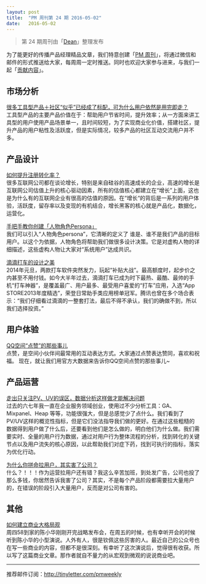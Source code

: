 ```yaml
---
layout: post
title:  "PM 周刊第 24 期 2016-05-02"
date:   2016-05-02
---
```


> 第 24 期周刊由「[Dean](http://pmweekly.com/contributors#dean)」整理发布

为了能更好的传播产品经理精品文章，我们特意创建「[PM 周刊](http://pmweekly.com/)」，将通过微信和邮件的形式推送给大家，每周周一定时推送。同时也欢迎大家参与进来，与我们一起「[贡献内容](https://github.com/vincent4j/pmweekly.com/issues/new)」。

## 市场分析
[很多工具型产品＋社区“似乎”已经成了标配，可为什么用户依然是用完即走？](http://www.pmcaff.com/discuss/answer/1000000000166072?from=selection)    
工具型产品的主要产品价值在于：帮助用户节省时间，提升效率；从一方面来讲工具型的用户使用产品场景单一，且时间较短，为了实现商业化价值，搭建社区，提升产品的用户粘性及活跃度，但是实际情况，较多产品的社区互动交流用户并不多。

## 产品设计
[如何提升注册转化率？](http://mp.weixin.qq.com/s?plg_nld=1&plg_uin=1&mid=2654536691&idx=2&plg_nld=1&scene=23&plg_auth=1&__biz=MjM5NTQ5MjIyMA%3D%3D&plg_dev=1&srcid=0426gqtCgQbqZRw5QHChCkH3&plg_usr=1&plg_vkey=1&sn=5ad9ffb8013174e7fe05a8885c31bc61#rd&appinstall=0)  
很多互联网公司都在谈论增长，特别是来自硅谷的高速成长的企业，高速的增长是互联网公司估值上升的核心驱动因素，所有的估值核心都建立在“增长”上面，这也是为什么有的互联网企业有很高的估值的原因。在“增长“的背后是一系列的用户体验，活跃度，留存率以及变现的有机结合，增长黑客的核心就是产品化，数据化，运营化。

[手把手教你创建「人物角色Persona」](https://mp.weixin.qq.com/s?__biz=MjM5NTQ5MjIyMA==&mid=2654536714&idx=1&sn=6a0b6d6a844f39ffca41f44052c9b081&scene=0&key=b28b03434249256b10f89b43ebd65402f36291d2a128b2544153a5cef922a87ba8248d9e811a4cf270d11f97909ee772&ascene=7&uin=NDgwNzA1&devicetype=iPhone+OS9.3.1&version=16031011&nettype=3G+&fontScale=100&pass_ticket=lEfYZmN0R6cDHNGgxPNMA5Ha7Xlc%2BEjfNFO9mxgYYaA%3D&plg_auth=1&plg_nld=1&plg_dev=1&plg_uin=1&plg_usr=1&plg_vkey=1&plg_nld=1)  
我们可以引入“人物角色persona”，它清晰的定义了 谁是、谁不是我们产品的目标用户。以这个为依据，人物角色将帮助我们做很多设计决策。它是对虚构人物的详细描述，这些虚构人物让大家对“系统用户”达成共识。

[滴滴打车的设计之美](http://mp.weixin.qq.com/s?plg_nld=1&plg_uin=1&mid=2654536714&idx=3&plg_nld=1&scene=23&plg_auth=1&__biz=MjM5NTQ5MjIyMA%3D%3D&plg_dev=1&srcid=0429HkGidiJ0d31rdj8Ff3ED&plg_usr=1&plg_vkey=1&sn=396e8c48463ac2c7227d209afb1c2440#rd&appinstall=0)  
2014年元旦，两款打车软件突然发力，玩起“补贴大战”。最高额度时，起步价之内甚至不用付钱。如今大半年过去，滴滴打车已成为时下最热、最酷、最帅的手机“打车神器”，是覆盖最广、用户最多、最受用户喜爱的“打车”应用，入选“App STORE2013年度精选”，荣登日常助手类应用榜单冠军。腾讯也曾在多个场合表示：“我们仔细看过滴滴的一整套打法，最后不得不承认，我们的确做不到，所以我们选择投资。”
## 用户体验
[QQ空间“点赞”的那些事儿 ](https://isux.tencent.com/qzone-infographic-video.html)   
点赞，是空间小伙伴间最常用的互动表达方式。大家通过点赞表达赞同，喜欢和祝福。
现在，就让我们用官方大数据来告诉你QQ空间点赞的那些事儿~

## 产品运营
[走出只关注PV、UV的误区，数据分析这样做才能解决问题](http://mp.weixin.qq.com/s?plg_nld=1&plg_uin=1&mid=2650940470&idx=1&plg_nld=1&scene=23&plg_auth=1&__biz=MzI2MTAxOTk5OQ%3D%3D&plg_dev=1&srcid=0426R4lfE7Ad5e95V6Up7Wuv&plg_usr=1&plg_vkey=1&sn=6407fbf0e2533169af54931c6105fdb5#rd&appinstall=0)   
过去的六七年我一直在企业服务领域创业，使用过不少分析工具：GA、Mixpanel、Heap 等等，功能很强大，但是总感觉少了点什么。我们看到了PV/UV这样的概览性指标，但是它们没法指导我们做的更好。在通过这些粗糙的数据得到用户做了什么后，还要看到他们是怎么做的，明白他们为什么做。我们需要实时、全量的用户行为数据，通过对用户行为整体流程的分析，找到转化的关键节点以及用户流失的核心原因，以此帮助我们对症下药，找到可执行的指标，落实为优化行动。

[为什么你拼命拉用户，其实害了公司？](http://mp.weixin.qq.com/s?plg_nld=1&plg_uin=1&mid=2649293373&idx=3&plg_nld=1&scene=23&plg_auth=1&__biz=MzAxNzY1NjQ1OA%3D%3D&plg_dev=1&srcid=0427U2jose2PqcqSxdopt8Bc&plg_usr=1&plg_vkey=1&sn=9aa721cf4affde4a673733d30ed8790b#rd&appinstall=0)  
什么？！！！作为运营拉用户还有错？我这么辛苦加班，到处发广告，公司也投了那么多钱，你居然告诉我害了公司？其实，不是每个产品阶段都需要拉大量用户的，在错误的阶段引入大量用户，反而是对公司有害的。

## 其他
[如何建立商业大格局观](http://zaodula.com/archives/20514.html)  
周四58到家的陈小华刚刚开完战略发布会，在周五的时候，也有幸听开会的时候听到陈小华的小型演说。人外有人，很是钦佩这些厉害的人。最近自己的公众号也在写一些商业的内容，但都不是很深刻。有幸听了这次演说后，觉得很有收获。所以写了这篇商业文章。那作者就自不量力的从宏观到微观的说说商业吧。

---
推荐邮件订阅：<http://tinyletter.com/pmweekly>  
